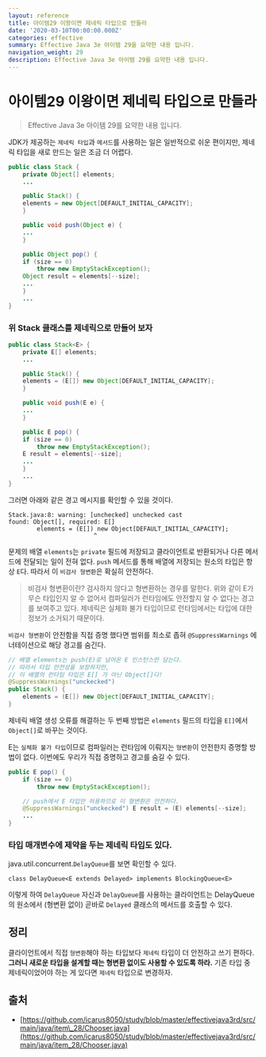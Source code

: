 ```yaml
---
layout: reference
title: 아이템29 이왕이면 제네릭 타입으로 만들라
date: '2020-03-10T00:00:00.000Z'
categories: effective
summary: Effective Java 3e 아이템 29을 요약한 내용 입니다.
navigation_weight: 29
description: Effective Java 3e 아이템 29를 요약한 내용 입니다.
---
```


# 아이템29 이왕이면 제네릭 타입으로 만들라

> Effective Java 3e 아이템 29를 요약한 내용 입니다.

JDK가 제공하는 `제네릭 타입`과 `메서드`를 사용하는 일은 일반적으로 쉬운 편이지만, 제네릭 타입을 새로 만드는 일은 조금 더 어렵다.

```java
public class Stack {
    private Object[] elements;
    ...

    public Stack() {
    elements = new Object[DEFAULT_INITIAL_CAPACITY];
    }

    public void push(Object e) {
    ...
    }

    public Object pop() {
    if (size == 0)
        throw new EmptyStackException();
    Object result = elements[--size];
    ...
    }
    ...
}
```

### 위 Stack 클래스를 제네릭으로 만들어 보자

```java
public class Stack<E> {
    private E[] elements;
    ...

    public Stack() {
    elements = (E[]) new Object[DEFAULT_INITIAL_CAPACITY];
    }

    public void push(E e) {
    ...
    }

    public E pop() {
    if (size == 0)
        throw new EmptyStackException();
    E result = elements[--size];
    ...
    }
    ...
}
```

그러면 아래와 같은 경고 메시지를 확인할 수 있을 것이다.

```text
Stack.java:8: warning: [unchecked] unchecked cast
found: Object[], required: E[]
        elements = (E[]) new Object[DEFAULT_INITIAL_CAPACITY];
                        ^
```

문제의 배열 `elements`는 `private` 필드에 저장되고 클라이언트로 반환되거나 다른 메서드에 전달되는 일이 전혀 없다. `push` 메서드를 통해 배열에 저장되는 원소의 타입은 항상 `E`다. 따라서 이 `비검사 형변환`은 확실히 안전하다.

> 비검사 형변환이란? 검사하지 않다고 형변환하는 경우를 말한다. 위와 같이 E가 무슨 타입인지 알 수 없어서 컴파일러가 런타임에도 안전할지 알 수 없다는 경고를 보여주고 있다. 제네릭은 실체화 불가 타입이므로 런타임에서는 타입에 대한 정보가 소거되기 때문이다.

`비검사 형변환`이 안전함을 직접 증명 했다면 범위를 최소로 좁혀 `@SuppressWarnings` 에너테이션으로 해당 경고를 숨긴다.

```java
// 배열 elements는 push(E)로 넘어온 E 인스턴스만 담는다.
// 따라서 타입 안전성을 보장하지만,
// 이 배열의 런타임 타입은 E[] 가 아닌 Object[]다!
@SuppressWarnings("unckecked")
public Stack() {
    elements = (E[]) new Object[DEFAULT_INITIAL_CAPACITY];
}
```

제네릭 배열 생성 오류를 해결하는 두 번째 방법은 `elements` 필드의 타입을 `E[]`에서 `Object[]`로 바꾸는 것이다.

E는 `실체화 불가 타입`이므로 컴파일러는 런타임에 이뤄지는 `형변환`이 안전한지 증명할 방법이 없다. 이번에도 우리가 직접 증명하고 경고를 숨길 수 있다.

```java
public E pop() {
    if (size == 0)
        throw new EmptyStackException();

    // push에서 E 타입만 허용하므로 이 형변환은 안전하다.
    @SuppressWarnings("unckecked") E result = (E) elements[--size];
    ...
}
```

### 타입 매개변수에 제약을 두는 제네릭 타입도 있다.

java.util.concurrent.`DelayQueue`를 보면 확인할 수 있다.

```text
class DelayQueue<E extends Delayed> implements BlockingQueue<E>
```

이렇게 하여 `DelayQueue` 자신과 `DelayQueue`를 사용하는 클라이언트는 DelayQueue의 원소에서 \(형변환 없이\) 곧바로 `Delayed` 클래스의 메서드를 호출할 수 있다.

## 정리

클라이언트에서 직접 `형변환`해야 하는 타입보다 `제네릭` 타입이 더 안전하고 쓰기 편하다. **그러니 새로운 타입을 설계할 때는 형변환 없이도 사용할 수 있도록 하라.** 기존 타입 중 제네릭이었어야 하는 게 있다면 `제네릭` 타입으로 변경하자.

## 출처

* [https://github.com/icarus8050/study/blob/master/effectivejava3rd/src/main/java/item\_28/Chooser.java](https://github.com/icarus8050/study/blob/master/effectivejava3rd/src/main/java/item_28/Chooser.java)

